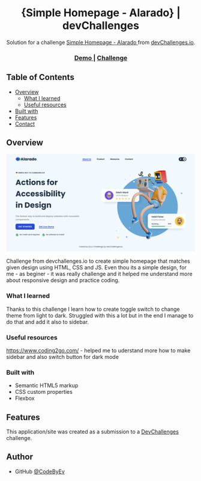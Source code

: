 <!-- Please update value in the {}  -->

<h1 align="center">{Simple Homepage - Alarado} | devChallenges</h1>

<div align="center">
   Solution for a challenge <a href="https://devchallenges.io/challenge/simple-hompage-alarado" target="_blank">Simple Homepage - Alarado </a> from <a href="http://devchallenges.io" target="_blank">devChallenges.io</a>.
</div>

<div align="center">
  <h3>
    <a href="https://your-demo-link.your-domain](https://codebyev.github.io/alarado/">
      Demo
    </a>
    <span> | </span>
    <a href="https://devchallenges.io/challenge/simple-hompage-alarado">
      Challenge
    </a>
  </h3>
</div>

<!-- TABLE OF CONTENTS -->

## Table of Contents

- [Overview](#overview)
  - [What I learned](#what-i-learned)
  - [Useful resources](#useful-resources)
- [Built with](#built-with)
- [Features](#features)
- [Contact](#contact)

<!-- OVERVIEW -->

## Overview

![screenshot](./screenshot.png)

Challenge from devchallenges.io to create simple homepage that matches given design using HTML, CSS and JS. Even thou its a simple design, for me - as beginer - it was really challenge and it helped me understand more about responsive design and practice coding.

### What I learned

Thanks to this challenge I learn how to create toggle switch to change theme from light to dark. Struggled with this a lot but in the end I manage to do that and add it also to sidebar. 

### Useful resources

https://www.coding2go.com/ - helped me to uderstand more how to make sidebar and also switch button for dark mode

### Built with

- Semantic HTML5 markup
- CSS custom properties
- Flexbox

## Features

This application/site was created as a submission to a [DevChallenges](https://devchallenges.io/challenges-dashboard) challenge.


## Author

- GitHub [@CodeByEv](https://github.com/CodeByEv)
